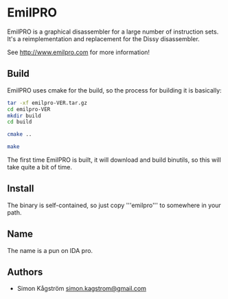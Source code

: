 EmilPRO
========
EmilPRO is a graphical disassembler for a large number of instruction
sets. It's a reimplementation and replacement for the Dissy disassembler.

See http://www.emilpro.com for more information!

Build
-----
EmilPRO uses cmake for the build, so the process for building it is basically:

```sh
tar -xf emilpro-VER.tar.gz
cd emilpro-VER
mkdir build
cd build

cmake ..

make
```

The first time EmilPRO is built, it will download and build binutils, so this
will take quite a bit of time.

Install
-------
The binary is self-contained, so just copy '''emilpro''' to somewhere in your path.

Name
----
The name is a pun on IDA pro.


Authors
-------
* Simon Kågström <simon.kagstrom@gmail.com>
 